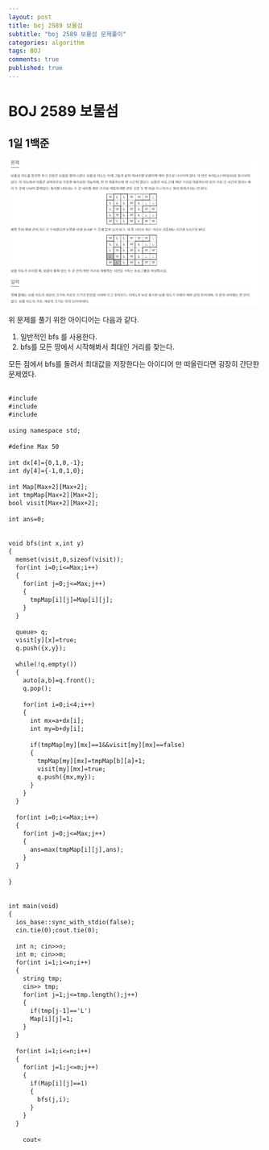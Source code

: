 ```yaml
---
layout: post
title: boj 2589 보물섬
subtitle: "boj 2589 보물섬 문제풀이"
categories: algorithm
tags: BOJ
comments: true
published: true
---
```


BOJ 2589 보물섬
==============
1일 1백준
------------

>  

![boj 2589](/assets/boj%202589.png)

위 문제를 풀기 위한 아이디어는 다음과 같다.  
1. 일반적인 bfs 를 사용한다.
2. bfs를 모든 땅에서 시작해봐서 최대인 거리를 찾는다.  

모든 점에서 bfs를 돌려서 최대값을 저장한다는 아이디어 만 떠올린다면 굉장히 간단한 문제였다.  
<pre><code>
#include<iostream>
#include<queue>
#include<cstring>

using namespace std;

#define Max 50

int dx[4]={0,1,0,-1};
int dy[4]={-1,0,1,0};

int Map[Max+2][Max+2];
int tmpMap[Max+2][Max+2];
bool visit[Max+2][Max+2];

int ans=0;


void bfs(int x,int y)
{
  memset(visit,0,sizeof(visit));
  for(int i=0;i<=Max;i++)
  {
    for(int j=0;j<=Max;j++)
    {
      tmpMap[i][j]=Map[i][j];
    }
  }

  queue<pair<int,int>> q;
  visit[y][x]=true;
  q.push({x,y});

  while(!q.empty())
  {
    auto[a,b]=q.front();
    q.pop();

    for(int i=0;i<4;i++)
    {
      int mx=a+dx[i];
      int my=b+dy[i];

      if(tmpMap[my][mx]==1&&visit[my][mx]==false)
      {
        tmpMap[my][mx]=tmpMap[b][a]+1;
        visit[my][mx]=true;
        q.push({mx,my});
      }
    }
  }

  for(int i=0;i<=Max;i++)
  {
    for(int j=0;j<=Max;j++)
    {
      ans=max(tmpMap[i][j],ans);
    }
  }

}


int main(void)
{
  ios_base::sync_with_stdio(false);
  cin.tie(0);cout.tie(0);

  int n; cin>>n;
  int m; cin>>m;
  for(int i=1;i<=n;i++)
  {
    string tmp;
    cin>> tmp;
    for(int j=1;j<=tmp.length();j++)
    {
      if(tmp[j-1]=='L')
      Map[i][j]=1;
    }
  }

  for(int i=1;i<=n;i++)
  {
    for(int j=1;j<=m;j++)
    {
      if(Map[i][j]==1)
      {
        bfs(j,i);
      }
    }
  }

    cout<<ans-1;


return 0;

}

</code></pre>
